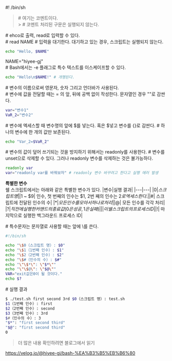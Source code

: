 #! /bin/sh

> \# 여기는 코멘트이다.<br> > \# 코멘트 처리된 구문은 실행되지 않는다.

\# ehco로 출력, read로 입력할 수 있다.<br>
\# read NAME # 입력을 대기한다. 대기하고 있는 경우, 스크립트는 실행되지 않는다.<br>

```bash
echo "Hello, $NAME"
```

NAME="hiyee-gj"<br>
\# Bash에서는 -e 플래그로 특수 텍스트를 이스케이프할 수 있다.<br>

```bash
echo "Hello\n$NAME!" # 개행된다.
```

\# 변수의 이름으로써 영문자, 숫자 그리고 언더바가 사용된다.<br>
\# 변수에 값을 전달할 때는 = 의 앞, 뒤에 공백 없이 작성한다. 문자열인 경우 ""로 감싼다.<br>

```bash
var="변수1"
VaR_2="변수2"
```

\# 변수에 엑세스할 때 변수명의 앞에 $를 넣는다. 혹은 $넣고 변수를 {}로 감싼다.
\# 하나의 변수에 한 개의 값만 보존된다.<br>

```bash
echo "Var_2=$VaR_2"
```

\# 변수의 값이 덮어 쓰기되는 것을 방지하기 위해서는 readonly를 사용한다.
\# 변수를 unset으로 삭제할 수 있다. 그러나 readonly 변수를 삭제하는 것은 불가능하다.<br>

```bash
readonly var
var="readonly var를 바꿔보자" # readonly 변수 바꾸려고 한다고 실행 에러 발생
```

**특별한 변수**<br>
쉘 스크립트에서는 아래와 같은 특별한 변수가 있다.
|변수|실행 결과|
|---|---|
|$0 | 스크립트 명|
|$1 ~ $9| 인수, 첫 번째의 인수는 $1, 2번 째의 인수는 $2로 엑세스한다.|
|$#| 스크립트에 전달된 인수의 수|
|$*| 모든 인수를 모아서 하나로 처리|
|$@| 모든 인수를 각각 처리|
|$?| 직전에 실행한 커맨드의 종료 값(0은 성공, 1은 실패)|
|$$| 이 쉘 스크립트의 프로세스 ID|
|$!| 마지막으로 실행한 백그라운드 프로세스 ID|

\# 특수문자는 문자열로 사용할 때는 앞에 \를 쓴다.

```bash
#!/bin/sh

echo "\$0（스크립트 명）: $0"
echo "\$1（1번째 인수）: $1"
echo "\$2（2번째 인수）: $2"
echo "\$#（인수의 수）: $#"
echo "\"\$*\": \"$*\""
echo "\"\$@\": \"$@\""
VAR="exit값은0이 될 것이다."
echo $?
```

\# 실행 결과

```zsh
$ ./test.sh first second 3rd $0（스크립트 명）: test.sh
$1（1번째 인수）: first
$2（2번째 인수）: second
$3（3번째 인수）: 3rd
$#（인수의 수）: 3
"$*": "first second third"
"$@": "first second third"
0
```

> 더 많은 내용 확인하려면 블로그에서 읽기

https://velog.io/@hiyee-gj/bash-%EA%B3%B5%EB%B6%80
